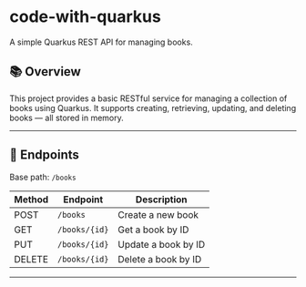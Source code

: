 # code-with-quarkus

A simple Quarkus REST API for managing books.

## 📚 Overview

This project provides a basic RESTful service for managing a collection of books using Quarkus. It supports creating, retrieving, updating, and deleting books — all stored in memory.

---

## 📁 Endpoints

Base path: `/books`

| Method | Endpoint       | Description              |
|--------|----------------|--------------------------|
| POST   | `/books`       | Create a new book        |
| GET    | `/books/{id}`  | Get a book by ID         |
| PUT    | `/books/{id}`  | Update a book by ID      |
| DELETE | `/books/{id}`  | Delete a book by ID      |

---
